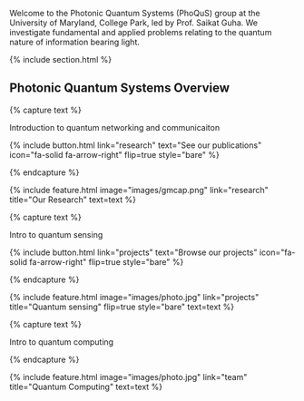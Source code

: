 ---
---

Welcome to the Photonic Quantum Systems (PhoQuS) group at the University of Maryland, College Park, led by Prof. Saikat Guha. We investigate fundamental and applied problems relating to the quantum nature of information bearing light.



{% include section.html %}

## Photonic Quantum Systems Overview

{% capture text %}

Introduction to quantum networking and communicaiton

{%
  include button.html
  link="research"
  text="See our publications"
  icon="fa-solid fa-arrow-right"
  flip=true
  style="bare"
%}

{% endcapture %}

{%
  include feature.html
  image="images/gmcap.png"
  link="research"
  title="Our Research"
  text=text
%}

{% capture text %}

Intro to quantum sensing

{%
  include button.html
  link="projects"
  text="Browse our projects"
  icon="fa-solid fa-arrow-right"
  flip=true
  style="bare"
%}

{% endcapture %}

{%
  include feature.html
  image="images/photo.jpg"
  link="projects"
  title="Quantum sensing"
  flip=true
  style="bare"
  text=text
%}

{% capture text %}

Intro to quantum computing

<!-- {%
  include button.html
  link="team"
  text="Meet our team"
  icon="fa-solid fa-arrow-right"
  flip=true
  style="bare"
%} -->

{% endcapture %}

{%
  include feature.html
  image="images/photo.jpg"
  link="team"
  title="Quantum Computing"
  text=text
%}
